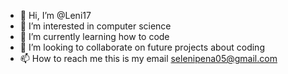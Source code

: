 - 👋 Hi, I’m @Leni17
- 👀 I’m interested in computer science
- 🌱 I’m currently learning how to code
- 💞️ I’m looking to collaborate on future projects about coding
- 📫 How to reach me this is my email selenipena05@gmail.com
